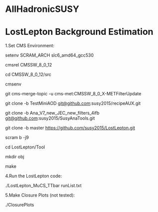 # AllHadronicSUSY
# LostLepton Background Estimation

1.Set CMS Environment:

setenv SCRAM_ARCH slc6_amd64_gcc530

cmsrel CMSSW_8_0_12

cd CMSSW_8_0_12/src

cmsenv

git cms-merge-topic -u cms-met:CMSSW_8_0_X-METFilterUpdate

git clone -b TestMiniAOD git@github.com:susy2015/recipeAUX.git

git clone -b Ana_V7_new_JEC_new_filters_4ifb git@github.com:susy2015/SusyAnaTools.git

git clone -b master https://github.com/susy2015/LostLepton.git

scram b -j9

cd LostLepton/Tool

mkdir obj

make


4.Run the LostLepton code:

./LostLepton_MuCS_TTbar runList.txt

5.Make Closure Plots (not tested):

./ClosurePlots

